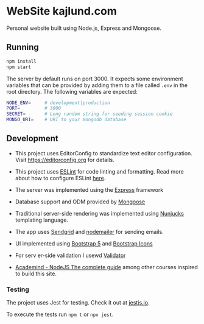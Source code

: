# WebSite kajlund.com

Personal website built using Node.js, Express and Mongoose.

## Running

```bash
npm install
npm start
```

The server by default runs on port 3000. It expects some environment variables that can be provided by adding them to a file called `.env` in the root directory. The following variables are expected:

```bash
NODE_ENV=     # development|production
PORT=         # 3000
SECRET=       # Long random string for seeding session cookie
MONGO_URI=    # URI to your mongodb database
```

## Development

- This project uses EditorConfig to standardize text editor configuration. Visit https://editorconfig.org for details.

- This project uses [ESLint](https://eslint.org/) for code linting and formatting. Read more about how to configure ESLint [here](https://eslint.org/docs/user-guide/configuring).

- The server was implemented using the [Express](https://expressjs.com/) framework

- Database support and ODM provided by [Mongoose](https://mongoosejs.com/)

- Traditional server-side rendering was implemented using [Nunjucks](https://mozilla.github.io/nunjucks/) templating language.

- The app uses [Sendgrid](https://sendgrid.com/) and [nodemailer](https://nodemailer.com/about/) for sending emails.


- UI implemented using [Bootstrap 5](https://getbootstrap.com/docs/5.1/) and  [Bootstrap Icons](https://icons.getbootstrap.com/)
- For serv er-side validation I usewd [Validator](https://github.com/validatorjs/validator.js)
- [Academind - NodeJS The complete guide](https://www.udemy.com/course/nodejs-the-complete-guide/l) among other courses inspired to build this site.

### Testing

The project uses Jest for testing. Check it out at [jestjs.io](https://jestjs.io).

To execute the tests run `npm t` or `npx jest`.

